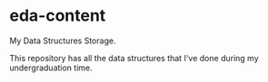 # eda-content
My Data Structures Storage.

This repository has all the data structures that I've done during my undergraduation time.
